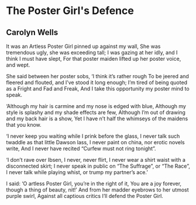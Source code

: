 # The Poster Girl's Defence
## Carolyn Wells
It was an Artless Poster Girl pinned up against my wall,
She was tremendous ugly, she was exceeding tall;
I was gazing at her idly, and I think I must have slept,
For that poster maiden lifted up her poster voice, and wept.

She said between her poster sobs, ‘I think it’s rather rough
To be jeered and fleered and flouted, and I’ve stood it long enough;
I’m tired of being quoted as a Fright and Fad and Freak,
And I take this opportunity my poster mind to speak.

‘Although my hair is carmine and my nose is edged with blue,
Although my style is splashy and my shade effects are few,
Although I’m out of drawing and my back hair is a show,
Yet I have n’t half the whimseys of the maidens that you know.

‘I never keep you waiting while I prink before the glass,
I never talk such twaddle as that little Dawson lass,
I never paint on china, nor erotic novels write,
And I never have recited “Curfew must not ring tonight”.

‘I don’t rave over Ibsen, I never, never flirt,
I never wear a shirt waist with a disconnected skirt;
I never speak in public on “The Suffrage”, or “The Race”,
I never talk while playing whist, or trump my partner’s ace.’

I said: ‘O artless Poster Girl, you’re in the right of it,
You are a joy forever, though a thing of beauty, nit!’
And from her madder eyebrows to her utmost purple swirl,
Against all captious critics I’ll defend the Poster Girl.